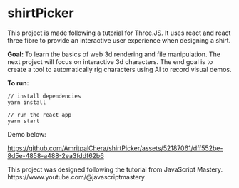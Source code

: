 # shirtPicker
This project is made following a tutorial for Three.JS. It uses react and react three fibre to provide an interactive user experience when designing a shirt.

<b>Goal: </b> To learn the basics of web 3d rendering and file manipulation. The next project will focus on interactive 3d characters. The end goal is to create a tool to automatically rig characters using AI to record visual demos.

<b>To run:</b>
```
// install dependencies
yarn install

// run the react app
yarn start
```

Demo below:




https://github.com/AmritpalChera/shirtPicker/assets/52187061/dff552be-8d5e-4858-a488-2ea3fddf62b6



<p>This project was designed following the tutorial from JavaScript Mastery. https://www.youtube.com/@javascriptmastery</p>

